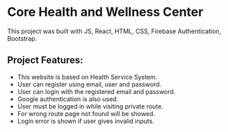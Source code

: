 # Core Health and Wellness Center

This project was built with JS, React, HTML, CSS, Firebase Authentication, Bootstrap.

## Project Features:
* This website is based on Health Service System.
* User can register using email, user and password.
* User can login with the registered email and password.
* Google authentication is also used.
* User must be logged in while visiting private route.
* For wrong route page not found will be showed.
* Login error is shown if user gives invalid inputs.


